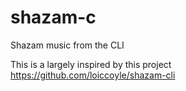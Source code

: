 # shazam-c
Shazam music from the CLI


This is a largely inspired by this project https://github.com/loiccoyle/shazam-cli
